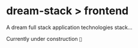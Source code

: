 # dream-stack > frontend

A dream full stack application technologies stack...

Currently under construction `🚧`
